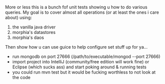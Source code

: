 More or less this is a bunch fof unit tests showing u how to do various queries.
My goal is to cover almost all operations (or at least the ones i care about) using:

1. the vanilla java driver
2. morphia's datastores
3. morphia's daos

Then show how u can use guice to help configure set stuff up for ya...

- run mongodb on port 27666 (/path/to/executable/mongod --port 27666)
- import project into IntelliJ (community/free edition will work fine) or Eclipse (which sucks ass) and start poking around & running tests
- you could run mvn test but it would be fucking worthless to not look at the code